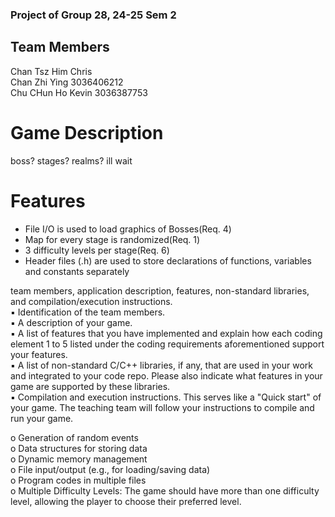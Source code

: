 ### Project of Group 28, 24-25 Sem 2 

## Team Members
  Chan Tsz Him Chris  
  Chan Zhi Ying  3036406212  
  Chu CHun Ho Kevin  3036387753  

# Game Description
  boss? stages? realms? ill wait

# Features  
  - File I/O is used to load graphics of Bosses(Req. 4)
  - Map for every stage is randomized(Req. 1)
  - 3 difficulty levels per stage(Req. 6)
  - Header files (.h) are used to store declarations of functions, variables and constants separately
  
  
  
  
  
team members, application description, features, non-standard libraries, and compilation/execution instructions.  
▪ Identification of the team members.  
▪ A description of your game.   
▪ A list of features that you have implemented and explain how each coding element 1 to 5 listed under the coding requirements aforementioned support your features.   
▪ A list of non-standard C/C++ libraries, if any, that are used in your work and integrated to your code repo. Please also indicate what features in your game are supported by these libraries.   
▪ Compilation and execution instructions. This serves like a "Quick start" of your game. The teaching team will follow your instructions to compile and run your game.   

o Generation of random events   
o Data structures for storing data   
o Dynamic memory management   
o File input/output (e.g., for loading/saving data)   
o Program codes in multiple files   
o Multiple Difficulty Levels: The game should have more than one difficulty level, allowing the player to choose their preferred level.  

